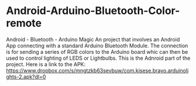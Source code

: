 # Android-Arduino-Bluetooth-Color-remote
Android - Bluetooth - Arduino Magic
An project that involves an Android App connecting with a standard Arduino Bluetooth Module. 
The connection is for sending a series of RGB colors to the Arduino board whic can then be used to control lighting of LEDS or Lightbulbs.
This is the Adnroid part of the project. Here is a link to the APK: https://www.dropbox.com/s/mngtzkb63sevbuw/com.kisese.brayo.arduinolights-2.apk?dl=0
